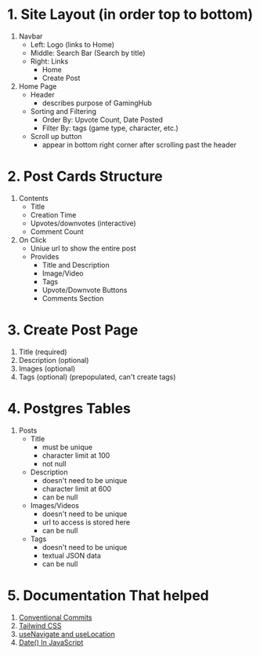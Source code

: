 # 1. Site Layout (in order top to bottom)
1. Navbar
    - Left: Logo (links to Home)
    - Middle: Search Bar (Search by title)
    - Right: Links
        - Home
        - Create Post
2. Home Page
    - Header
        - describes purpose of GamingHub
    - Sorting and Filtering
        - Order By: Upvote Count, Date Posted
        - Filter By: tags (game type, character, etc.)
    - Scroll up button
        - appear in bottom right corner after scrolling past the header

# 2. Post Cards Structure
1. Contents
    - Title
    - Creation Time
    - Upvotes/downvotes (interactive)
    - Comment Count
2. On Click
    - Uniue url to show the entire post
    - Provides
        - Title and Description
        - Image/Video
        - Tags
        - Upvote/Downvote Buttons
        - Comments Section

# 3. Create Post Page
1. Title (required)
2. Description (optional)
3. Images (optional)
4. Tags (optional) (prepopulated, can't create tags)

# 4. Postgres Tables
1. Posts
    - Title
        - must be unique
        - character limit at 100
        - not null
    - Description
        - doesn't need to be unique
        - character limit at 600
        - can be null
    - Images/Videos
        - doesn't need to be unique
        - url to access is stored here
        - can be null
    - Tags
        - doesn't need to be unique
        - textual JSON data
        - can be null

# 5. Documentation That helped
1. [Conventional Commits](https://www.conventionalcommits.org/en/v1.0.0/)
2. [Tailwind CSS](https://tailwindcss.com/)
3. [useNavigate and useLocation](https://dev.to/esedev/how-to-pass-and-access-data-from-one-route-to-another-with-uselocation-usenavigate-usehistory-hooks-1g5m)
4. [Date() In JavaScript](https://developer.mozilla.org/en-US/docs/Web/JavaScript/Reference/Global_Objects/Date)